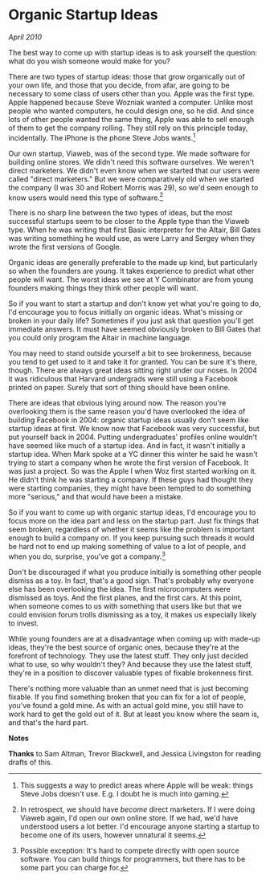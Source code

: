 # Organic Startup Ideas

_April 2010_

The best way to come up with startup ideas is to ask yourself the question: what do you wish someone would make for you?

There are two types of startup ideas: those that grow organically out of your own life, and those that you decide, from afar, are going to be necessary to some class of users other than you. Apple was the first type. Apple happened because Steve Wozniak wanted a computer. Unlike most people who wanted computers, he could design one, so he did. And since lots of other people wanted the same thing, Apple was able to sell enough of them to get the company rolling. They still rely on this principle today, incidentally. The iPhone is the phone Steve Jobs wants.[^1]

Our own startup, Viaweb, was of the second type. We made software for building online stores. We didn't need this software ourselves. We weren't direct marketers. We didn't even know when we started that our users were called "direct marketers." But we were comparatively old when we started the company (I was 30 and Robert Morris was 29), so we'd seen enough to know users would need this type of software.[^2]

There is no sharp line between the two types of ideas, but the most successful startups seem to be closer to the Apple type than the Viaweb type. When he was writing that first Basic interpreter for the Altair, Bill Gates was writing something he would use, as were Larry and Sergey when they wrote the first versions of Google.

Organic ideas are generally preferable to the made up kind, but particularly so when the founders are young. It takes experience to predict what other people will want. The worst ideas we see at Y Combinator are from young founders making things they think other people will want.

So if you want to start a startup and don't know yet what you're going to do, I'd encourage you to focus initially on organic ideas. What's missing or broken in your daily life? Sometimes if you just ask that question you'll get immediate answers. It must have seemed obviously broken to Bill Gates that you could only program the Altair in machine language.

You may need to stand outside yourself a bit to see brokenness, because you tend to get used to it and take it for granted. You can be sure it's there, though. There are always great ideas sitting right under our noses. In 2004 it was ridiculous that Harvard undergrads were still using a Facebook printed on paper. Surely that sort of thing should have been online.

There are ideas that obvious lying around now. The reason you're overlooking them is the same reason you'd have overlooked the idea of building Facebook in 2004: organic startup ideas usually don't seem like startup ideas at first. We know now that Facebook was very successful, but put yourself back in 2004. Putting undergraduates' profiles online wouldn't have seemed like much of a startup idea. And in fact, it wasn't initially a startup idea. When Mark spoke at a YC dinner this winter he said he wasn't trying to start a company when he wrote the first version of Facebook. It was just a project. So was the Apple I when Woz first started working on it. He didn't think he was starting a company. If these guys had thought they were starting companies, they might have been tempted to do something more "serious," and that would have been a mistake.

So if you want to come up with organic startup ideas, I'd encourage you to focus more on the idea part and less on the startup part. Just fix things that seem broken, regardless of whether it seems like the problem is important enough to build a company on. If you keep pursuing such threads it would be hard not to end up making something of value to a lot of people, and when you do, surprise, you've got a company.[^3]

Don't be discouraged if what you produce initially is something other people dismiss as a toy. In fact, that's a good sign. That's probably why everyone else has been overlooking the idea. The first microcomputers were dismissed as toys. And the first planes, and the first cars. At this point, when someone comes to us with something that users like but that we could envision forum trolls dismissing as a toy, it makes us especially likely to invest.

While young founders are at a disadvantage when coming up with made-up ideas, they're the best source of organic ones, because they're at the forefront of technology. They use the latest stuff. They only just decided what to use, so why wouldn't they? And because they use the latest stuff, they're in a position to discover valuable types of fixable brokenness first.

There's nothing more valuable than an unmet need that is just becoming fixable. If you find something broken that you can fix for a lot of people, you've found a gold mine. As with an actual gold mine, you still have to work hard to get the gold out of it. But at least you know where the seam is, and that's the hard part.

**Notes**

[^1]: This suggests a way to predict areas where Apple will be weak: things Steve Jobs doesn't use. E.g. I doubt he is much into gaming.

[^2]: In retrospect, we should have _become_ direct marketers. If I were doing Viaweb again, I'd open our own online store. If we had, we'd have understood users a lot better. I'd encourage anyone starting a startup to become one of its users, however unnatural it seems.

[^3]: Possible exception: It's hard to compete directly with open source software. You can build things for programmers, but there has to be some part you can charge for.

**Thanks** to Sam Altman, Trevor Blackwell, and Jessica Livingston for reading drafts of this.